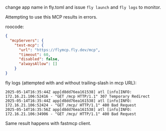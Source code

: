 change app name in fly.toml and issue `fly launch` and `fly logs` to monitor.

Attempting to use this MCP results in errors.

roocode:

```json
{
  "mcpServers": {
    "test-mcp": {
      "url": "https://flymcp.fly.dev/mcp",
      "timeout": 60,
      "disabled": false,
      "alwaysAllow": []
    }
}
```

fly logs (attempted with and without trailing-slash in mcp URL):

```
2025-05-14T16:35:44Z app[d8dd76ea161538] atl [info]INFO:     172.16.21.106:52416 - "GET /mcp HTTP/1.1" 307 Temporary Redirect
2025-05-14T16:35:44Z app[d8dd76ea161538] atl [info]INFO:     172.16.21.106:52424 - "GET /mcp/ HTTP/1.1" 400 Bad Request
2025-05-14T16:35:56Z app[d8dd76ea161538] atl [info]INFO:     172.16.21.106:34906 - "GET /mcp/ HTTP/1.1" 400 Bad Request
```

Same result happens with fastmcp client.
